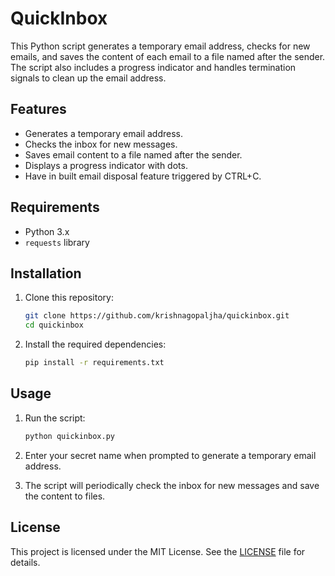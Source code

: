 # QuickInbox

This Python script generates a temporary email address, checks for new emails, and saves the content of each email to a file named after the sender. The script also includes a progress indicator and handles termination signals to clean up the email address.

## Features

- Generates a temporary email address.
- Checks the inbox for new messages.
- Saves email content to a file named after the sender.
- Displays a progress indicator with dots.
- Have in built email disposal feature triggered by CTRL+C.

## Requirements

- Python 3.x
- `requests` library

## Installation

1. Clone this repository:
    ```sh
    git clone https://github.com/krishnagopaljha/quickinbox.git
    cd quickinbox
    ```

2. Install the required dependencies:
    ```sh
    pip install -r requirements.txt
    ```

## Usage

1. Run the script:
    ```sh
    python quickinbox.py
    ```

2. Enter your secret name when prompted to generate a temporary email address.

3. The script will periodically check the inbox for new messages and save the content to files.

## License

This project is licensed under the MIT License. See the [LICENSE](LICENSE) file for details.
